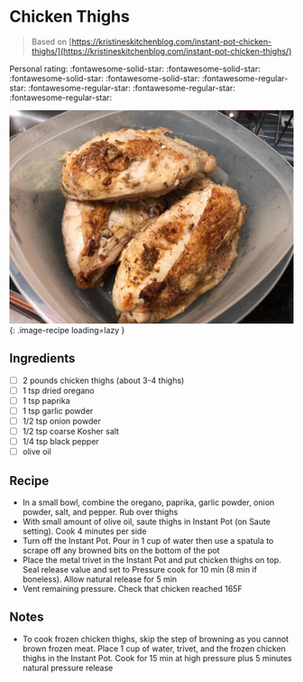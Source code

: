 # Chicken Thighs

> Based on [https://kristineskitchenblog.com/instant-pot-chicken-thighs/](https://kristineskitchenblog.com/instant-pot-chicken-thighs/)

<!-- {cts} rating=1; (User can specify rating on scale of 1-5) -->

Personal rating: :fontawesome-solid-star: :fontawesome-solid-star: :fontawesome-solid-star: :fontawesome-solid-star: :fontawesome-regular-star: :fontawesome-regular-star: :fontawesome-regular-star: :fontawesome-regular-star:

<!-- {cte} -->

<!-- {cts} name_image=chicken_thighs.jpeg; (User can specify image name) -->

![chicken_thighs.jpeg](./chicken_thighs.jpeg){: .image-recipe loading=lazy }

<!-- {cte} -->

## Ingredients

* [ ] 2 pounds chicken thighs (about 3-4 thighs)
* [ ] 1 tsp dried oregano
* [ ] 1 tsp paprika
* [ ] 1 tsp garlic powder
* [ ] 1/2 tsp onion powder
* [ ] 1/2 tsp coarse Kosher salt
* [ ] 1/4 tsp black pepper
* [ ] olive oil

## Recipe

* In a small bowl, combine the oregano, paprika, garlic powder, onion powder, salt, and pepper. Rub over thighs
* With small amount of olive oil, saute thighs in Instant Pot (on Saute setting). Cook 4 minutes per side
* Turn off the Instant Pot. Pour in 1 cup of water then use a spatula to scrape off any browned bits on the bottom of the pot
* Place the metal trivet in the Instant Pot and put chicken thighs on top. Seal release value and set to Pressure cook for 10 min (8 min if boneless). Allow natural release for 5 min
* Vent remaining pressure. Check that chicken reached 165F

## Notes

* To cook frozen chicken thighs, skip the step of browning as you cannot brown frozen meat. Place 1 cup of water, trivet, and the frozen chicken thighs in the Instant Pot. Cook for 15 min at high pressure plus 5 minutes natural pressure release
